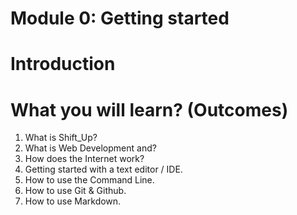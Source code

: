 # Module 0: Getting started

# Introduction

# What you will learn? (Outcomes)
1. What is Shift_Up?
2. What is Web Development and?
3. How does the Internet work?
4. Getting started with a text editor / IDE.
5. How to use the Command Line.
6. How to use Git & Github.
7. How to use Markdown.
